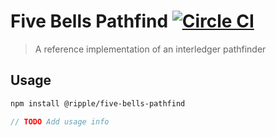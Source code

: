 # Five Bells Pathfind [![Circle CI](https://circleci.com/gh/ripple/five-bells-pathfind/tree/master.svg?style=svg&circle-token=df06f3b2d8bce028f8b2410d8b993285c3da5c9b)](https://circleci.com/gh/ripple/five-bells-pathfind/tree/master)

> A reference implementation of an interledger pathfinder

## Usage

``` sh
npm install @ripple/five-bells-pathfind
```

``` js
// TODO Add usage info
```

